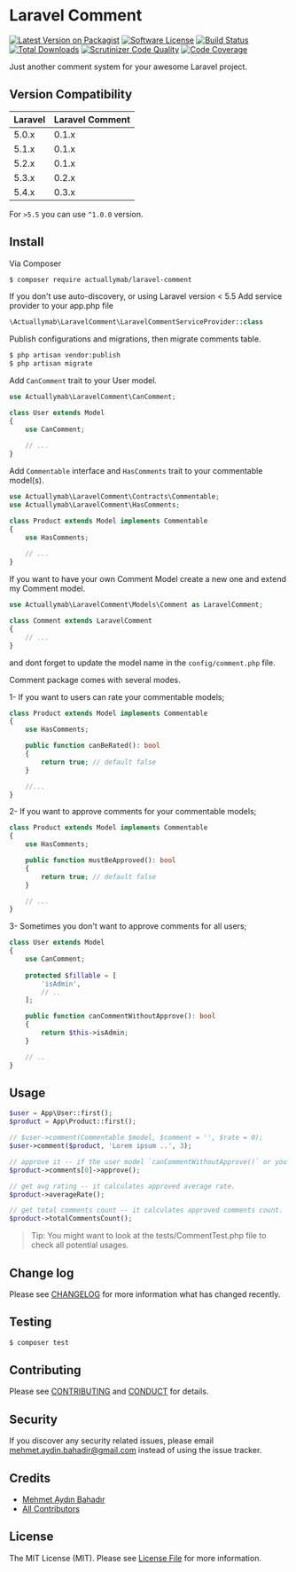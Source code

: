 # Laravel Comment

[![Latest Version on Packagist][ico-version]][link-packagist]
[![Software License][ico-license]](LICENSE.md)
[![Build Status][ico-travis]][link-travis]
[![Total Downloads][ico-downloads]][link-downloads]
[![Scrutinizer Code Quality](https://scrutinizer-ci.com/g/actuallymab/laravel-comment/badges/quality-score.png?b=master)](https://scrutinizer-ci.com/g/actuallymab/laravel-comment/?branch=master)
[![Code Coverage](https://scrutinizer-ci.com/g/actuallymab/laravel-comment/badges/coverage.png?b=master)](https://scrutinizer-ci.com/g/actuallymab/laravel-comment/?branch=master)

Just another comment system for your awesome Laravel project.

## Version Compatibility

 Laravel  | Laravel Comment
:---------|:----------
 5.0.x    | 0.1.x
 5.1.x    | 0.1.x
 5.2.x    | 0.1.x
 5.3.x    | 0.2.x
 5.4.x    | 0.3.x
 
For `>5.5` you can use `^1.0.0` version.

## Install

Via Composer

``` bash
$ composer require actuallymab/laravel-comment
```

If you don't use auto-discovery, or using Laravel version < 5.5 Add service provider to your app.php file

``` php
\Actuallymab\LaravelComment\LaravelCommentServiceProvider::class
```

Publish configurations and migrations, then migrate comments table.

``` bash
$ php artisan vendor:publish
$ php artisan migrate
```

Add `CanComment` trait to your User model.

``` php
use Actuallymab\LaravelComment\CanComment;

class User extends Model
{
    use CanComment;
    
    // ...   
}

```

Add `Commentable` interface and `HasComments` trait to your commentable model(s).

``` php
use Actuallymab\LaravelComment\Contracts\Commentable;
use Actuallymab\LaravelComment\HasComments;

class Product extends Model implements Commentable
{
    use HasComments;
    
    // ...   
}
```

If you want to have your own Comment Model create a new one and extend my Comment model.

``` php
use Actuallymab\LaravelComment\Models\Comment as LaravelComment;

class Comment extends LaravelComment
{
    // ...
}
```

and dont forget to update the model name in the `config/comment.php` file.

Comment package comes with several modes.

1- If you want to users can rate your commentable models;

``` php
class Product extends Model implements Commentable 
{
    use HasComments;

    public function canBeRated(): bool
    {
        return true; // default false
    }

    //...
}
```

2- If you want to approve comments for your commentable models;

``` php
class Product extends Model implements Commentable 
{
    use HasComments;

    public function mustBeApproved(): bool
    {
        return true; // default false
    }

    // ...
}
```

3- Sometimes you don't want to approve comments for all users;

``` php
class User extends Model 
{
    use CanComment;
  
    protected $fillable = [
        'isAdmin',
        // ..
    ];

    public function canCommentWithoutApprove(): bool
    {
        return $this->isAdmin;
    }

    // ..
}
```

## Usage

``` php
$user = App\User::first();
$product = App\Product::first();

// $user->comment(Commentable $model, $comment = '', $rate = 0);
$user->comment($product, 'Lorem ipsum ..', 3);

// approve it -- if the user model `canCommentWithoutApprove()` or you don't use `mustBeApproved()`, it is not necessary
$product->comments[0]->approve();

// get avg rating -- it calculates approved average rate.
$product->averageRate();

// get total comments count -- it calculates approved comments count.
$product->totalCommentsCount();
```

> Tip: You might want to look at the tests/CommentTest.php file to check all potential usages. 

## Change log

Please see [CHANGELOG](CHANGELOG.md) for more information what has changed recently.

## Testing

``` bash
$ composer test
```

## Contributing

Please see [CONTRIBUTING](CONTRIBUTING.md) and [CONDUCT](CONDUCT.md) for details.

## Security

If you discover any security related issues, please email mehmet.aydin.bahadir@gmail.com instead of using the issue tracker.

## Credits

- [Mehmet Aydın Bahadır][link-author]
- [All Contributors][link-contributors]

## License

The MIT License (MIT). Please see [License File](LICENSE.md) for more information.

[ico-version]: https://img.shields.io/packagist/v/actuallymab/laravel-comment.svg?style=flat-square
[ico-license]: https://img.shields.io/badge/license-MIT-brightgreen.svg?style=flat-square
[ico-travis]: https://img.shields.io/travis/actuallymab/laravel-comment/master.svg?style=flat-square
[ico-downloads]: https://img.shields.io/packagist/dt/actuallymab/laravel-comment.svg?style=flat-square

[link-packagist]: https://packagist.org/packages/actuallymab/laravel-comment
[link-travis]: https://travis-ci.org/actuallymab/laravel-comment
[link-downloads]: https://packagist.org/packages/actuallymab/laravel-comment
[link-author]: https://github.com/actuallymab
[link-contributors]: ../../contributors
